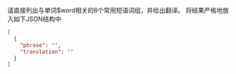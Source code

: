 请直接列出与单词$word相关的6个常用短语词组，并给出翻译。
将结果严格地放入如下JSON结构中

```json
[
  {
    "phrase": "",
    "translation": ""
  }
]
```